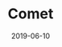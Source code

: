 ---
date: 2019-06-10
title: Comet
company: Discovery Education
link: https://comet.discoveryeducation.com/index.html
image: ./images/comet.jpg
description: Comet is a scalable design system of visual language, components, and design assets encoded as and extensible from HTML & CSS starting points for use in Discovery Education digital experiences.

---